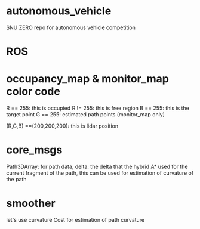 # autonomous_vehicle
SNU ZERO repo for autonomous vehicle competition

# ROS




# occupancy_map & monitor_map color code
R == 255: this is occupied
R != 255: this is free region
B == 255: this is the target point
G == 255: estimated path points (monitor_map only)

(R,G,B) ==(200,200,200): this is lidar position

# core_msgs
Path3DArray: for path data,
delta: the delta that the hybrid A* used for the current fragment of the path,
this can be used for estimation of curvature of the path

# smoother
let's use curvature Cost for estimation of path curvature
